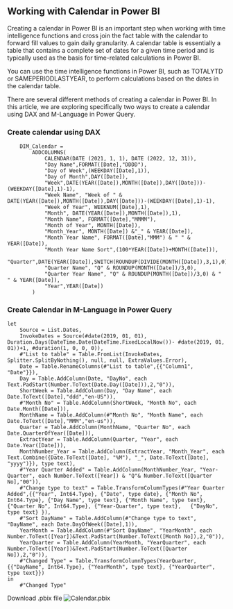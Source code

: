 ## **Working with Calendar in Power BI**

Creating a calendar in Power BI is an important step when working with time intelligence functions and cross join the fact table with the calendar to forward fill values to gain daily granularity. A calendar table is essentially a table that contains a complete set of dates for a given time period and is typically used as the basis for time-related calculations in Power BI.

You can use the time intelligence functions in Power BI, such as TOTALYTD or SAMEPERIODLASTYEAR, to perform calculations based on the dates in the calendar table.

There are several different methods of creating a calendar in Power BI. In this article, we are exploring specifically two ways to create a calendar using DAX and M-Language in Power Query.
 

### **Create calendar using DAX**
```
	DIM_Calendar = 
	    ADDCOLUMNS(
	        CALENDAR(DATE (2021, 1, 1), DATE (2022, 12, 31)),
	        "Day Name",FORMAT([Date],"DDDD"),
	        "Day of Week",(WEEKDAY([Date],1)),
	        "Day of Month",DAY([Date]),
	        "Week",DATE(YEAR([Date]),MONTH([Date]),DAY([Date]))-(WEEKDAY([Date],1)-1),
	        "Week Name", "Week of " & DATE(YEAR([Date]),MONTH([Date]),DAY([Date]))-(WEEKDAY([Date],1)-1),
	        "Week of Year", WEEKNUM([Date],1),
	        "Month", DATE(YEAR([Date]),MONTH([Date]),1),
	        "Month Name", FORMAT([Date],"MMMM"),
	        "Month of Year", MONTH([Date]),
	        "Month_Year", MONTH([Date]) &"_" & YEAR([Date]),
	        "Month Year Name", FORMAT([Date],"MMM") & " " & YEAR([Date]),
	        "Month Year Name Sort",(100*YEAR([Date])+MONTH([Date])),
	        "Quarter",DATE(YEAR([Date]),SWITCH(ROUNDUP(DIVIDE(MONTH([Date]),3,1),0),1,1,2,4,3,7,4,10),1),
	        "Quarter Name", "Q" & ROUNDUP(MONTH([Date])/3,0),
	        "Quarter Year Name", "Q" & ROUNDUP(MONTH([Date])/3,0) & " " & YEAR([Date]),
	        "Year",YEAR([Date])
	    )
```
### **Create Calendar in M-Language in Power Query**
```
let
    Source = List.Dates,
    InvokeDates = Source(#date(2019, 01, 01), Duration.Days(DateTime.Date(DateTime.FixedLocalNow())- #date(2019, 01, 01))+1, #duration(1, 0, 0, 0)),
    #"List to table" = Table.FromList(InvokeDates, Splitter.SplitByNothing(), null, null, ExtraValues.Error),
    Date = Table.RenameColumns(#"List to table",{{"Column1", "Date"}}),
    Day = Table.AddColumn(Date, "DayNo", each Text.PadStart(Number.ToText(Date.Day([Date])),2,"0")),
    ShortWeek = Table.AddColumn(Day, "Day Name", each Date.ToText([Date],"ddd","en-US")),
    #"Month No" = Table.AddColumn(ShortWeek, "Month No", each Date.Month([Date])),
    MonthName = Table.AddColumn(#"Month No", "Month Name", each Date.ToText([Date],"MMM","en-us")),
    Quarter = Table.AddColumn(MonthName, "Quarter No", each Date.QuarterOfYear([Date])),
    ExtractYear = Table.AddColumn(Quarter, "Year", each Date.Year([Date])),
    MonthNumber_Year = Table.AddColumn(ExtractYear, "Month_Year", each Text.Combine({Date.ToText([Date], "%M"), "_", Date.ToText([Date], "yyyy")}), type text),
    #"Year Quarter Added" = Table.AddColumn(MonthNumber_Year, "Year-Quarter", each Number.ToText([Year]) & "Q"& Number.ToText([Quarter No],"00")),
    #"Change type to text" = Table.TransformColumnTypes(#"Year Quarter Added",{{"Year", Int64.Type}, {"Date", type date}, {"Month No", Int64.Type}, {"Day Name", type text}, {"Month Name", type text}, {"Quarter No", Int64.Type}, {"Year-Quarter", type text},   {"DayNo", type text} }),
    #"Sort DayName" = Table.AddColumn(#"Change type to text", "DayName", each Date.DayOfWeek([Date],1)),
    YearMonth = Table.AddColumn(#"Sort DayName", "YearMonth", each Number.ToText([Year])&Text.PadStart(Number.ToText([Month No]),2,"0")),
    YearQuarter = Table.AddColumn(YearMonth, "YearQuarter", each Number.ToText([Year])&Text.PadStart(Number.ToText([Quarter No]),2,"0")),
    #"Changed Type" = Table.TransformColumnTypes(YearQuarter,{{"DayName", Int64.Type}, {"YearMonth", type text}, {"YearQuarter", type text}})
in
    #"Changed Type"
```
Download .pbix file ![Calendar.pbix]()